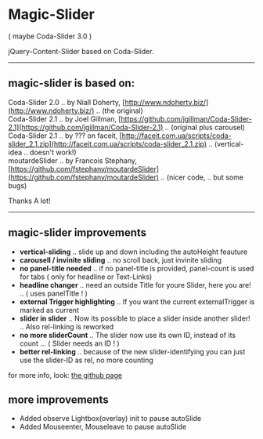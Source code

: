 # Magic-Slider

( maybe Coda-Slider 3.0 )   
   
jQuery-Content-Slider based on Coda-Slider.   
   
* * *

## magic-slider is based on:

Coda-Slider 2.0 .. by Niall Doherty, [http://www.ndoherty.biz/](http://www.ndoherty.biz/) .. (the original)   
Coda-Slider 2.1 .. by Joel Gillman, [https://github.com/jgillman/Coda-Slider-2.1](https://github.com/jgillman/Coda-Slider-2.1) .. (original plus carousel)   
Coda-Slider 2.1 .. by ??? on faceit, [http://faceit.com.ua/scripts/coda-slider_2.1.zip](http://faceit.com.ua/scripts/coda-slider_2.1.zip) .. (vertical-idea .. doesn't work!)   
moutardeSlider  .. by Francois Stephany, [https://github.com/fstephany/moutardeSlider](https://github.com/fstephany/moutardeSlider) .. (nicer code, .. but some bugs)   
   
Thanks A lot!   

* * *


## magic-slider improvements

* **vertical-sliding** .. slide up and down including the autoHeight feauture
* **carousell / invinite sliding** .. no scroll back, just invinite sliding
* **no panel-title needed** .. if no panel-title is provided, panel-count is used for tabs ( only for headline or Text-Links)
* **headline changer** .. need an outside Title for youre Slider, here you are! .. ( uses panelTitle ! )
* **external Trigger highlighting** .. If you want the current externalTrigger is marked as current
* **slider in slider** .. Now its possible to place a slider inside another slider! .. Also rel-linking is reworked
* **no more sliderCount** .. The slider now use its own ID, instead of its count ... ( Slider needs an ID ! )
* **better rel-linking** .. because of the new slider-identifying you can just use the slider-ID as rel, no more counting 
	

for more info, look: [the github page](http://orangenwerk.github.com/magic-slider/)

## more improvements

* Added observe Lightbox(overlay) init to pause autoSlide
* Added Mouseenter, Mouseleave to pause autoSlide

